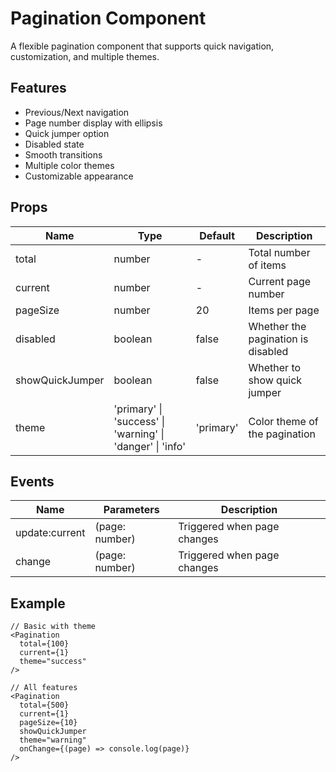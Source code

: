 # Pagination Component

A flexible pagination component that supports quick navigation, customization, and multiple themes.

## Features

- Previous/Next navigation
- Page number display with ellipsis
- Quick jumper option
- Disabled state
- Smooth transitions
- Multiple color themes
- Customizable appearance

## Props

| Name | Type | Default | Description |
|------|------|---------|-------------|
| total | number | - | Total number of items |
| current | number | - | Current page number |
| pageSize | number | 20 | Items per page |
| disabled | boolean | false | Whether the pagination is disabled |
| showQuickJumper | boolean | false | Whether to show quick jumper |
| theme | 'primary' \| 'success' \| 'warning' \| 'danger' \| 'info' | 'primary' | Color theme of the pagination |

## Events

| Name | Parameters | Description |
|------|------------|-------------|
| update:current | (page: number) | Triggered when page changes |
| change | (page: number) | Triggered when page changes |

## Example

```tsx
// Basic with theme
<Pagination
  total={100}
  current={1}
  theme="success"
/>

// All features
<Pagination
  total={500}
  current={1}
  pageSize={10}
  showQuickJumper
  theme="warning"
  onChange={(page) => console.log(page)}
/>
```
